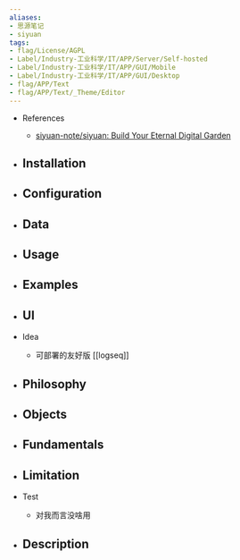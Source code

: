```yaml
---
aliases:
- 思源笔记
- siyuan
tags:
- flag/License/AGPL
- Label/Industry-工业科学/IT/APP/Server/Self-hosted
- Label/Industry-工业科学/IT/APP/GUI/Mobile
- Label/Industry-工业科学/IT/APP/GUI/Desktop
- flag/APP/Text
- flag/APP/Text/_Theme/Editor
---
```


- References
    - [siyuan-note/siyuan: Build Your Eternal Digital Garden](https://github.com/siyuan-note/siyuan)

- Installation
    - 

- Configuration
    - 

- Data
    - 

- Usage
    - 

- Examples
    - 

- UI
    - 

- Idea
    - 可部署的友好版 [[logseq]]

- Philosophy
    - 

- Objects
    - 

- Fundamentals
    - 

- Limitation
    - 

- Test
    - 对我而言没啥用

- Description
    - 

